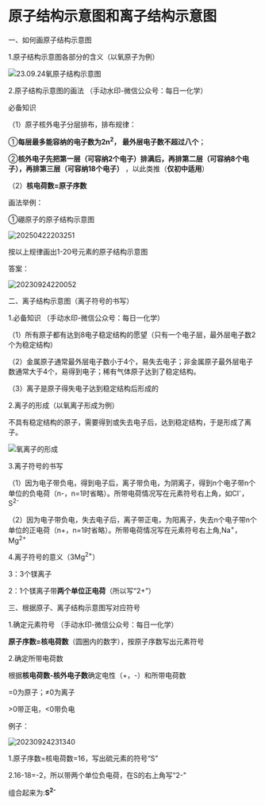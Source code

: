 # 原子结构示意图和离子结构示意图

一、如何画原子结构示意图

1.原子结构示意图各部分的含义（以氧原子为例）

![23.09.24氧原子结构示意图](https://img.edaychem.cn//img/23.09.24氧原子结构示意图.jpg)​

2.原子结构示意图的画法	（手动水印-微信公众号：每日一化学）

必备知识

（1）原子核外电子分层排布，排布规律：

①**每层最多能容纳的电子数为2n**​**<sup>2**</sup>**​ **，** 最外层电子数不超过八个**；

②**核外电子先把第一层（可容纳2个电子）排满后，再排第二层（可容纳8个电子），再排第三层（可容纳18个电子）** ，以此类推（**仅初中适用**）

（2）**核电荷数=原子序数**

画法举例：

①硼原子的原子结构示意图

![20250422203251](https://img.edaychem.cn//img/20250422203251.jpg)​

按以上规律画出1-20号元素的原子结构示意图

答案：

![20230924220052](https://img.edaychem.cn//img/20230924220052.jpg)​

二、离子结构示意图（离子符号的书写）

1.必备知识	（手动水印-微信公众号：每日一化学）

（1）所有原子都有达到8电子稳定结构的愿望（只有一个电子层，最外层电子数2个为稳定结构）

（2）金属原子通常最外层电子数小于4个，易失去电子；非金属原子最外层电子数通常大于4个，易得到电子；稀有气体原子达到了稳定结构。

（3）离子是原子得失电子达到稳定结构后形成的

2.离子的形成（以氧离子形成为例）

不具有稳定结构的原子，需要得到或失去电子后，达到稳定结构，于是形成了离子。

![氧离子的形成](https://img.edaychem.cn//img/氧离子的形成.jpg)​

3.离子符号的书写

（1）因为电子带负电，得到电子后，离子带负电，为阴离子，得到n个电子带n个单位的负电荷（n-，n=1时省略）。所带电荷情况写在元素符号右上角，如Cl<sup>-</sup>，S<sup>2-</sup>

（2）因为电子带负电，失去电子后，离子带正电，为阳离子，失去n个电子带n个单位的正电荷（n+，n=1时省略）。所带电荷情况写在元素符号右上角,Na<sup>+</sup>，Mg<sup>2+</sup>

4.离子符号的意义（3Mg<sup>2+</sup>）

3：3个镁离子

2：1个镁离子带**两个单位正电荷**（所以写“2+”）

三、根据原子、离子结构示意图写对应符号

1.确定元素符号	（手动水印-微信公众号：每日一化学）

**原子序数=核电荷数**（圆圈内的数字），按原子序数写出元素符号

2.确定所带电荷数

根据**核电荷数-核外电子数**确定电性（+，-）和所带电荷数

=0为原子；≠0为离子

\>0带正电，\<0带负电

例子：

![20230924231340](https://img.edaychem.cn//img/20230924231340.jpg)​

1.原子序数=核电荷数=16，写出硫元素的符号“S”

2.16-18=-2，所以带两个单位负电荷，在S的右上角写“2-"

组合起来为:**S**​**<sup>2-</sup>**

‍
